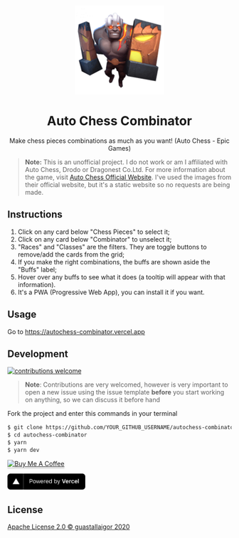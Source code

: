 <div align="center">
  <img src="./public/icon-192x192.png" width="200px">
  <h1>Auto Chess Combinator</h1>
</div>
<p align="center">
  Make chess pieces combinations as much as you want! (Auto Chess - Epic Games)
</p>

> **Note:**
> This is an unofficial project.
> I do not work or am I affiliated with Auto Chess, Drodo or Dragonest Co.Ltd.
> For more information about the game, visit [Auto Chess Official Website](https://ac.dragonest.com/).
> I've used the images from their official website, but it's a static website so no requests are being made.

## Instructions

1. Click on any card below "Chess Pieces" to select it;
2. Click on any card below "Combinator" to unselect it;
3. "Races" and "Classes" are the filters. They are toggle buttons to remove/add the cards from the grid;
4. If you make the right combinations, the buffs are shown aside the "Buffs" label;
5. Hover over any buffs to see what it does (a tooltip will appear with that information).
6. It's a PWA (Progressive Web App), you can install it if you want.

## Usage

Go to https://autochess-combinator.vercel.app

## Development

[![contributions welcome](https://img.shields.io/badge/contributions-welcome-brightgreen.svg?style=flat)](https://github.com/guastallaigor/autochess-combinator/issues)

> **Note**: Contributions are very welcomed, however is very important to open a new issue using the issue template **before** you start working on anything, so we can discuss it before hand

Fork the project and enter this commands in your terminal

```sh
$ git clone https://github.com/YOUR_GITHUB_USERNAME/autochess-combinator.git
$ cd autochess-combinator
$ yarn
$ yarn dev
```

<a href="https://www.buymeacoffee.com/guastallaigor" target="_blank"><img src="https://www.buymeacoffee.com/assets/img/custom_images/orange_img.png" alt="Buy Me A Coffee" style="height: 41px !important;width: 174px !important;box-shadow: 0px 3px 2px 0px rgba(190, 190, 190, 0.5) !important;-webkit-box-shadow: 0px 3px 2px 0px rgba(190, 190, 190, 0.5) !important;" ></a>

<div>
  <p>
    <a href="https://vercel.com/?utm_source=hotsapi" target="_blank" rel="noopener">
      <img src="./.github/powered-by-vercel.svg" width="175" alt="Powered by Vercel" />
    </a>
  </p>
</div>

## License

[Apache License 2.0 © guastallaigor 2020](https://github.com/guastallaigor/autochess-combinator/blob/master/LICENSE)
